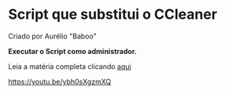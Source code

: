 # Script que substitui o CCleaner
Criado por Aurélio "Baboo"

**Executar o Script como administrador.**

Leia a matéria completa clicando [aqui](https://www.baboo.com.br/windows-10/conteudo-essencial-windows/script-que-substitui-o-ccleaner/%3famp)

https://youtu.be/ybh0sXgzmXQ
